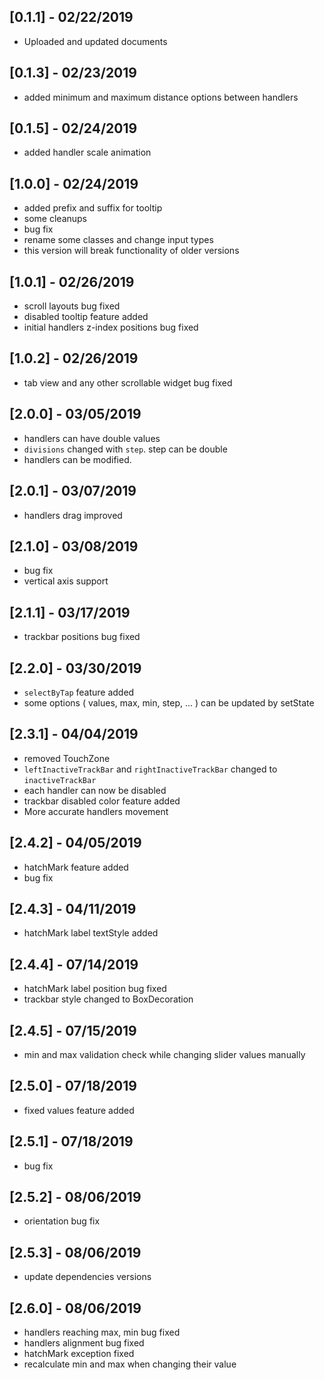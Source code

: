 ## [0.1.1] - 02/22/2019

* Uploaded and updated documents

## [0.1.3] - 02/23/2019

* added minimum and maximum distance options between handlers

## [0.1.5] - 02/24/2019

* added handler scale animation

## [1.0.0] - 02/24/2019

* added prefix and suffix for tooltip
* some cleanups
* bug fix
* rename some classes and change input types
* this version will break functionality of older versions

## [1.0.1] - 02/26/2019

* scroll layouts bug fixed
* disabled tooltip feature added
* initial handlers z-index positions bug fixed

## [1.0.2] - 02/26/2019

* tab view and any other scrollable widget bug fixed

## [2.0.0] - 03/05/2019

* handlers can have double values
* `divisions` changed with `step`. step can be double
* handlers can be modified.

## [2.0.1] - 03/07/2019

* handlers drag improved

## [2.1.0] - 03/08/2019

* bug fix
* vertical axis support

## [2.1.1] - 03/17/2019

* trackbar positions bug fixed

## [2.2.0] - 03/30/2019

* `selectByTap` feature added
* some options ( values, max, min, step, ... ) can be updated by setState

## [2.3.1] - 04/04/2019

* removed TouchZone
* `leftInactiveTrackBar` and `rightInactiveTrackBar` changed to `inactiveTrackBar`
* each handler can now be disabled
* trackbar disabled color feature added
* More accurate handlers movement 

## [2.4.2] - 04/05/2019

* hatchMark feature added
* bug fix

## [2.4.3] - 04/11/2019

* hatchMark label textStyle added

## [2.4.4] - 07/14/2019

* hatchMark label position bug fixed
* trackbar style changed to BoxDecoration

## [2.4.5] - 07/15/2019

*  min and max validation check while changing slider values manually 

## [2.5.0] - 07/18/2019

*  fixed values feature added

## [2.5.1] - 07/18/2019

* bug fix

## [2.5.2] - 08/06/2019

* orientation bug fix

## [2.5.3] - 08/06/2019

* update dependencies versions

## [2.6.0] - 08/06/2019

* handlers reaching max, min bug fixed
* handlers alignment bug fixed
* hatchMark exception fixed
* recalculate min and max when changing their value
